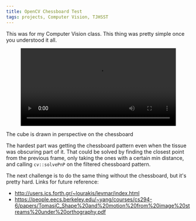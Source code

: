 ```yaml
---
title: OpenCV Chessboard Test
tags: projects, Computer Vision, TJHSST
---
```


This was for my Computer Vision class. This thing was pretty simple once you understood it all.

<div>
<figure><video controls src="https://static.duvallj.pw/test9-small.mp4" style="width: 100%"></video></figure>
The cube is drawn in perspective on the chessboard
</div>

The hardest part was getting the chessboard pattern even when the tissue was obscuring part of it. That could be solved by finding the closest point from the previous frame, only taking the ones with a certain min distance, and calling `cv::solvePnP` on the filtered chessboard pattern.

The next challenge is to do the same thing without the chessboard, but it's pretty hard. Links for future reference:

- <http://users.ics.forth.gr/~lourakis/levmar/index.html>
- <https://people.eecs.berkeley.edu/~yang/courses/cs294-6/papers/TomasiC_Shape%20and%20motion%20from%20image%20streams%20under%20orthography.pdf>
